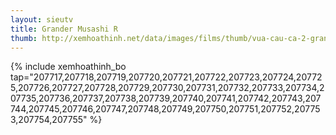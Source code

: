 ```yaml
---
layout: sieutv
title: Grander Musashi R
thumb: http://xemhoathinh.net/data/images/films/thumb/vua-cau-ca-2-grander-musashi-r-1998.jpg
---
```

{% include xemhoathinh_bo tap="207717,207718,207719,207720,207721,207722,207723,207724,207725,207726,207727,207728,207729,207730,207731,207732,207733,207734,207735,207736,207737,207738,207739,207740,207741,207742,207743,207744,207745,207746,207747,207748,207749,207750,207751,207752,207753,207754,207755" %} 
